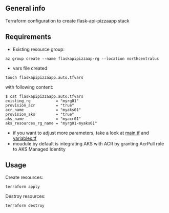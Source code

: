 ## General info

Terraform configuration to create flask-api-pizzaapp stack

## Requirements

* Existing resource group:
```
az group create --name flaskapipizzaap-rg --location northcentralus
```
* vars file created
```
touch flaskapipizzaapp.auto.tfvars
```
with following content:
```
$ cat flaskapipizzaapp.auto.tfvars
existing_rg           = "myrg01"
provision_acr         = "true"
acr_name              = "myaks01"
provision_aks         = "true"
aks_name              = "myacr01"
aks_resources_rg_name = "myrg01-myaks01"
```
* if you want to adjust more parameters, take a look at [main.tf](./main.tf) and [variables.tf](https://github.com/mrachuta/terraform-resources/blob/master/modules/azure-aks-cheap-cluster-module/variables.tf)
* moudule by default is integrating AKS with ACR by granting AcrPull role to AKS Managed Identity

## Usage

Create resources:
```
terraform apply
```
Destroy resources:
```
terraform destroy
```
